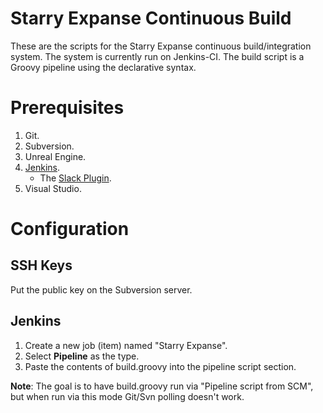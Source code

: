 Starry Expanse Continuous Build
===============================

These are the scripts for the Starry Expanse continuous build/integration
system. The system is currently run on Jenkins-CI. The build script is
a Groovy pipeline using the declarative syntax.

# Prerequisites

1. Git.
2. Subversion.
3. Unreal Engine.
4. [Jenkins](https://jenkins.io).
   * The [Slack Plugin](https://wiki.jenkins.io/display/JENKINS/Slack+Plugin).
5. Visual Studio.

# Configuration

## SSH Keys

Put the public key on the Subversion server.

## Jenkins

1. Create a new job (item) named "Starry Expanse".
2. Select **Pipeline** as the type.
3. Paste the contents of build.groovy into the pipeline script section.

**Note**: The goal is to have build.groovy run via "Pipeline script from SCM", but
when run via this mode Git/Svn polling doesn't work.
